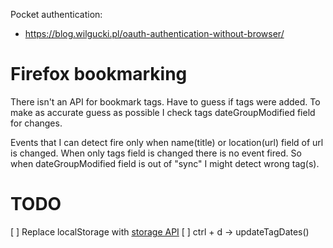 Pocket authentication:
  - https://blog.wilgucki.pl/oauth-authentication-without-browser/


# Firefox bookmarking
There isn't an API for bookmark tags. Have to guess if tags were added. To make
as accurate guess as possible I check tags dateGroupModified field for changes.

Events that I can detect fire only when name(title) or location(url) field of url
is changed. When only tags field is changed there is no event fired.
So when dateGroupModified field is out of "sync" I might detect wrong tag(s).


# TODO
 [ ] Replace localStorage with [storage API](https://developer.mozilla.org/en-US/docs/Mozilla/Add-ons/WebExtensions/API/storage)
 [ ] ctrl + d -> updateTagDates()
